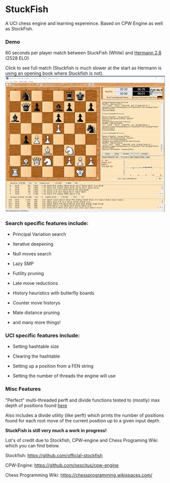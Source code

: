 # StuckFish
A UCI chess engine and learning expereince. Based on CPW Engine as well as StockFish.

### Demo
60 seconds per player match between StuckFish (White) and [Hermann 2.8](http://www.nnuss.de/Hermann/index.html) (2528 ELO)

Click to see full match (Stuckfish is much slower at the start as Hermann is using an opening book where Stuckfish is not).
[![Click](https://github.com/MaxCarlson/StuckFish/blob/master/Images/StuckFishPlay.gif)](https://raw.githubusercontent.com/MaxCarlson/StuckFish/master/Images/StuckFish.webm)


### Search specific features include:

* Principal Variation search
* Iterative deepening

* Null moves search

* Lazy SMP

* Futility pruning

* Late move reductions

* History heuristics with butterfly boards

* Counter move historys

* Mate distance pruning

* and many more things!


### UCI specific features include:

* Setting hashtable size

* Clearing the hashtable

* Setting up a position from a FEN string

* Setting the number of threads the engine will use


### Misc Features

"Perfect" multi-threaded perft and divide functions tested to (mostly) max depth of positions found [here](https://chessprogramming.wikispaces.com/Perft+Results#Initial%20Position-Perft%2013)

Also includes a divide utility (like perft) which prints the number of positions found for each root move of the current position up to a given input depth.


**StuckFish is still very much a work in progress!**



Lot's of credit due to Stockfish, CPW-engine and Chess Programing Wiki which you can find below.

Stockfish:              https://github.com/official-stockfish

CPW-Engine:             https://github.com/nescitus/cpw-engine

Chess Programming Wiki: https://chessprogramming.wikispaces.com/

